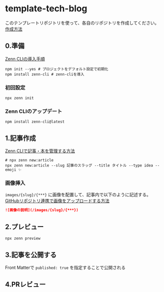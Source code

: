 # template-tech-blog

このテンプレートリポジトリを使って、各自のリポジトリを作成してください。
[作成方法](https://rehabforjapan.atlassian.net/wiki/spaces/development/pages/2255978892/Tech+Blog)

## 0.準備

[Zenn CLIの導入手順](https://zenn.dev/zenn/articles/install-zenn-cli#zenn-cli%E3%81%AE%E5%B0%8E%E5%85%A5%E6%89%8B%E9%A0%86)

```shell
npm init --yes # プロジェクトをデフォルト設定で初期化
npm install zenn-cli # zenn-cliを導入
```

### 初回設定

```shell
npx zenn init
```

### Zenn CLIのアップデート

```shell
npm install zenn-cli@latest
```

## 1.記事作成

[Zenn CLIで記事・本を管理する方法](https://zenn.dev/zenn/articles/zenn-cli-guide)

```shell
# npx zenn new:article
npx zenn new:article --slug 記事のスラッグ --title タイトル --type idea --emoji ✨
```

### 画像挿入

`images/{slug}/{***}` に画像を配置して、記事内で以下のように記述する。
[GitHubリポジトリ連携で画像をアップロードする方法](https://zenn.dev/zenn/articles/deploy-github-images)

```markdown
![画像の説明](/images/{slug}/{***})
```

## 2.プレビュー

```shell
npx zenn preview
```

## 3.記事を公開する

Front Matterで
`published: true`
を指定することで公開される

## 4.PRレビュー

